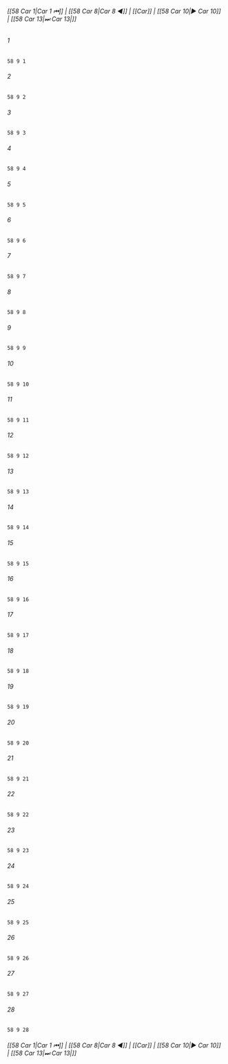 
###### [[58 Car 1|Car 1 ⏮]] | [[58 Car 8|Car 8 ◀]] | [[Car]] | [[58 Car 10|▶ Car 10]] | [[58 Car 13|⏭ Car 13|]]

###### 1
``` verse
58 9 1 
```
###### 2
``` verse
58 9 2 
```
###### 3
``` verse
58 9 3 
```
###### 4
``` verse
58 9 4 
```
###### 5
``` verse
58 9 5 
```
###### 6
``` verse
58 9 6 
```
###### 7
``` verse
58 9 7 
```
###### 8
``` verse
58 9 8 
```
###### 9
``` verse
58 9 9 
```
###### 10
``` verse
58 9 10 
```
###### 11
``` verse
58 9 11 
```
###### 12
``` verse
58 9 12 
```
###### 13
``` verse
58 9 13 
```
###### 14
``` verse
58 9 14 
```
###### 15
``` verse
58 9 15 
```
###### 16
``` verse
58 9 16 
```
###### 17
``` verse
58 9 17 
```
###### 18
``` verse
58 9 18 
```
###### 19
``` verse
58 9 19 
```
###### 20
``` verse
58 9 20 
```
###### 21
``` verse
58 9 21 
```
###### 22
``` verse
58 9 22 
```
###### 23
``` verse
58 9 23 
```
###### 24
``` verse
58 9 24 
```
###### 25
``` verse
58 9 25 
```
###### 26
``` verse
58 9 26 
```
###### 27
``` verse
58 9 27 
```
###### 28
``` verse
58 9 28 
```

###### [[58 Car 1|Car 1 ⏮]] | [[58 Car 8|Car 8 ◀]] | [[Car]] | [[58 Car 10|▶ Car 10]] | [[58 Car 13|⏭ Car 13|]]

